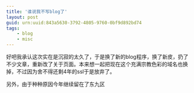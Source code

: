 ```yaml
---
title: '谁说我不写blog了'
layout: post
guid: urn:uuid:843a5630-3792-4805-9760-0bf9d892bd74
tags:
    - blog
    - misc
---
```


好吧我承认这次实在是沉寂的太久了，于是换了新的blog程序，换了新皮，扔了不少文章，重新改了关于页面。本来想一起把现在这个充满宗教色彩的域名也换掉，不过因为舍不得还剩4年的ssl于是放弃了。

另外，由于种种原因今年继续留在了东九区

